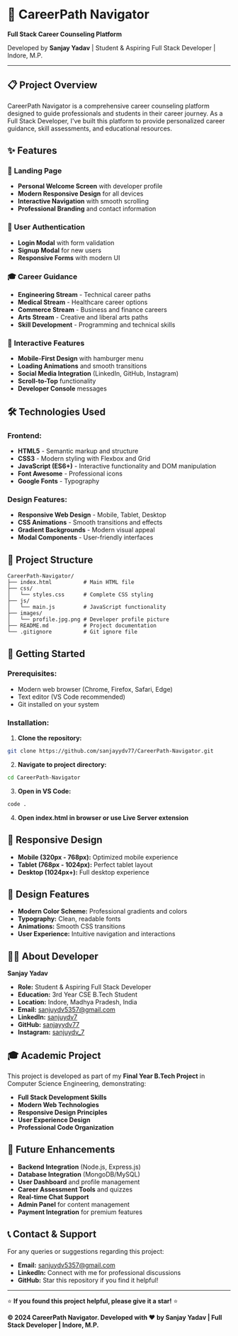 # 🚀 CareerPath Navigator

**Full Stack Career Counseling Platform**

Developed by **Sanjay Yadav** | Student & Aspiring Full Stack Developer | Indore, M.P.

---

## 📋 Project Overview

CareerPath Navigator is a comprehensive career counseling platform designed to guide professionals and students in their career journey. As a Full Stack Developer, I've built this platform to provide personalized career guidance, skill assessments, and educational resources.

## ✨ Features

### 🎯 **Landing Page**
- **Personal Welcome Screen** with developer profile
- **Modern Responsive Design** for all devices
- **Interactive Navigation** with smooth scrolling
- **Professional Branding** and contact information

### 🔐 **User Authentication**
- **Login Modal** with form validation
- **Signup Modal** for new users
- **Responsive Forms** with modern UI

### 🎓 **Career Guidance**
- **Engineering Stream** - Technical career paths
- **Medical Stream** - Healthcare career options
- **Commerce Stream** - Business and finance careers
- **Arts Stream** - Creative and liberal arts paths
- **Skill Development** - Programming and technical skills

### 📱 **Interactive Features**
- **Mobile-First Design** with hamburger menu
- **Loading Animations** and smooth transitions
- **Social Media Integration** (LinkedIn, GitHub, Instagram)
- **Scroll-to-Top** functionality
- **Developer Console** messages

## 🛠️ Technologies Used

### **Frontend:**
- **HTML5** - Semantic markup and structure
- **CSS3** - Modern styling with Flexbox and Grid
- **JavaScript (ES6+)** - Interactive functionality and DOM manipulation
- **Font Awesome** - Professional icons
- **Google Fonts** - Typography

### **Design Features:**
- **Responsive Web Design** - Mobile, Tablet, Desktop
- **CSS Animations** - Smooth transitions and effects
- **Gradient Backgrounds** - Modern visual appeal
- **Modal Components** - User-friendly interfaces

## 📁 Project Structure

```
CareerPath-Navigator/
├── index.html          # Main HTML file
├── css/
│   └── styles.css      # Complete CSS styling
├── js/
│   └── main.js         # JavaScript functionality
├── images/
│   └── profile.jpg.png # Developer profile picture
├── README.md           # Project documentation
└── .gitignore          # Git ignore file
```

## 🚀 Getting Started

### **Prerequisites:**
- Modern web browser (Chrome, Firefox, Safari, Edge)
- Text editor (VS Code recommended)
- Git installed on your system

### **Installation:**

1. **Clone the repository:**
```bash
git clone https://github.com/sanjayydv77/CareerPath-Navigator.git
```

2. **Navigate to project directory:**
```bash
cd CareerPath-Navigator
```

3. **Open in VS Code:**
```bash
code .
```

4. **Open index.html in browser or use Live Server extension**

## 📱 Responsive Design

- **Mobile (320px - 768px):** Optimized mobile experience
- **Tablet (768px - 1024px):** Perfect tablet layout
- **Desktop (1024px+):** Full desktop experience

## 🎨 Design Features

- **Modern Color Scheme:** Professional gradients and colors
- **Typography:** Clean, readable fonts
- **Animations:** Smooth CSS transitions
- **User Experience:** Intuitive navigation and interactions

## 👨‍💻 About Developer

**Sanjay Yadav**
- **Role:** Student & Aspiring Full Stack Developer
- **Education:** 3rd Year CSE B.Tech Student
- **Location:** Indore, Madhya Pradesh, India
- **Email:** sanjuydv5357@gmail.com
- **LinkedIn:** [sanjuydv7](https://www.linkedin.com/in/sanjuydv7/)
- **GitHub:** [sanjayydv77](https://github.com/sanjayydv77)
- **Instagram:** [sanjuydv_7](https://www.instagram.com/sanjuydv_7/)

## 🎓 Academic Project

This project is developed as part of my **Final Year B.Tech Project** in Computer Science Engineering, demonstrating:

- **Full Stack Development Skills**
- **Modern Web Technologies**
- **Responsive Design Principles**
- **User Experience Design**
- **Professional Code Organization**

## 🚀 Future Enhancements

- **Backend Integration** (Node.js, Express.js)
- **Database Integration** (MongoDB/MySQL)
- **User Dashboard** and profile management
- **Career Assessment Tools** and quizzes
- **Real-time Chat Support**
- **Admin Panel** for content management
- **Payment Integration** for premium features

## 📞 Contact & Support

For any queries or suggestions regarding this project:

- **Email:** sanjuydv5357@gmail.com
- **LinkedIn:** Connect with me for professional discussions
- **GitHub:** Star this repository if you find it helpful!

---

⭐ **If you found this project helpful, please give it a star!** ⭐

**© 2024 CareerPath Navigator. Developed with ❤️ by Sanjay Yadav | Full Stack Developer | Indore, M.P.**
